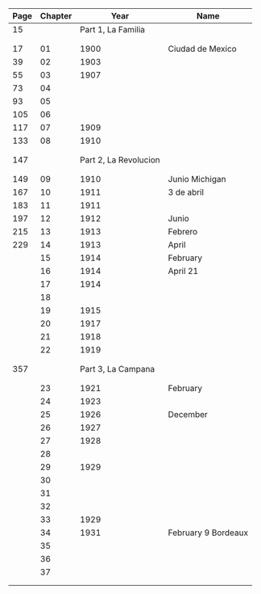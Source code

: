
|Page| Chapter | Year | Name |
|-| - | - | - |
| 15  |    | Part 1, La Familia |
| | | | |
| | | | |
| 17  | 01 | 1900 | Ciudad de Mexico |
| 39  | 02 | 1903 | |
| 55  | 03 | 1907 | |
| 73  | 04 | | |
| 93  | 05 | | |
| 105 | 06 | | |
| 117 | 07 | 1909 | |
| 133 | 08 | 1910 | |
| | | | |
| | | | |
| 147 |    | Part 2, La Revolucion | |
| | | | |
| | | | |
| 149 | 09 | 1910 | Junio Michigan |
| 167 | 10 | 1911 | 3 de abril |
| 183 | 11 | 1911 | |
| 197 | 12 | 1912 | Junio |
| 215 | 13 | 1913 | Febrero |
| 229 | 14 | 1913 | April |
|     | 15 | 1914 | February |
|     | 16 | 1914 | April 21 |
|     | 17 | 1914 | |
|     | 18 | | |
|     | 19 | 1915 | |
|     | 20 | 1917 | |
|     | 21 | 1918 | |
|     | 22 | 1919 | |
| | | | |
| | | | |
| 357 |    | Part 3, La Campana | |
| | | | |
| | | | |
|     | 23 | 1921 | February |
|     | 24 | 1923 | |
|     | 25 | 1926 | December |
|     | 26 | 1927 | |
|     | 27 | 1928 | |
|     | 28 | | |
|     | 29 | 1929 | |
|     | 30 | | |
|     | 31 | | |
|     | 32 | | |
|     | 33 | 1929 | |
|     | 34 | 1931 | February 9 Bordeaux |
|     | 35 | | |
|     | 36 | | |
|     | 37 | | |
| | | | |
| | | | |
